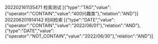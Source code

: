 202202161135471 检索测试 [{"type":"TAG","value":{"operator":"CONTAIN","value":"400兴趣类"},"relation":"AND"}]
202206201914142 时间检索 [{"type":"DATE","value":{"operator":"CONTAIN","value":"2022/06/01"},"relation":"AND"},{"type":"DATE","value":{"operator":"NOT_CONTAIN","value":"2022/06/30"},"relation":"AND"}]